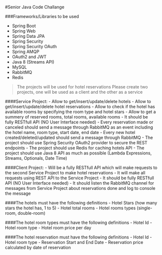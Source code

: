 #Senior Java Code Challange

###Frameworks/Libraries to be used
  * Spring Boot
  * Spring Web
  * Spring Data JPA
  * Spring Security
  * Spring Security OAuth
  * Spring AMQP
  * OAuth2 and JWT
  * Java 8 (Streams API)
  * MySQL
  * RabbitMQ
  * Redis

>The projects will be used for hotel reservations
Please create two projects, one will be used as a client and the other as a service

####Service Project:
    - Allow to get/insert/update/delete hotels
    - Allow to get/insert/update/delete hotel reservations
    - Allow to check if the hotel has available rooms by specifying the room type and hotel stars
    - Allow to get a summery of reserved rooms, total rooms, available rooms 
    - It should be fully RESTfull API (NO User Interface needed)
    - Every reservation made or canceled should send a message through RabbitMQ as an event including the hotel name, room type, start date, end date
    - Every new hotel created/deleted/updated should send a message through RabbitMQ
    - The project should use Spring Security OAuth2 provider to secure the REST endpoints
    - The project should use Redis for caching hotels API
    - The project should use Java 8 API as much as possible (Lambda Expressions, Streams, Optionals, Date Time)

####Client Project:
    - Will be a fully RESTfull API which will make requests to the second Service Project to make hotel reservations
    - It will make all requests using REST API to the Service Project
    - It should be fully RESTfull API (NO User Interface needed)
    - It should listen the RabbitMQ channel for messages from Service Project about reservations done and log to console the message

####The hotels must have the following definitions
    - Hotel Stars (how many stars the hotel has, 1 to 5)
    - Hotel total rooms
    - Hotel rooms types (single-room, double-room)

####The hotel room types must have the following definitions
    - Hotel Id
    - Hotel room type
    - Hotel room price per day

####The hotel reservation must have the following definitions
    - Hotel Id
    - Hotel room type
    - Reservation Start and End Date
    - Reservation price calculated by date of reservation

